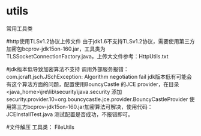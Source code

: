 # utils
常用工具类

#http使用TLSv1.2协议上传文件
由于jdk1.6不支持TLSv1.2协议，需要使用第三方加密包bcprov-jdk15on-160.jar，工具类为TLSSocketConnectionFactory.java，上传大文件参考：HttpUtils.txt

#jdk版本低导致加密算法不支持
调用外部服务报错：com.jcraft.jsch.JSchException: Algorithm negotiation fail jdk版本低有可能会有这个算法方面的问题，配置使用BouncyCastle 的JCE provider，在目录<java_home>\jre\lib\security\java.security 添加security.provider.10=org.bouncycastle.jce.provider.BouncyCastleProvider 使用第三方bcprov-jdk15on-160.jar加密算法可解决，使用代码：JCEInstallTest.java 测试配置是否成功，不报错即可。

#文件解压
工具类： FileUtils
